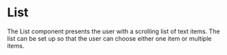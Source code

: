 # List<E>

The List component presents the user with a scrolling list of text items. The list can be set up so that the user can choose either one item or multiple items.

